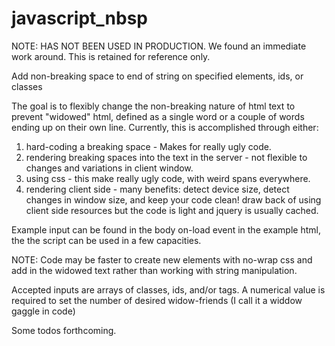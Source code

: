 # javascript_nbsp

NOTE:  HAS NOT BEEN USED IN PRODUCTION.  We found an immediate work around.  This is retained for reference only.

Add non-breaking space to end of string on specified elements, ids, or classes

The goal is to flexibly change the non-breaking nature of html text to prevent "widowed" html, defined as a single word or a couple of words ending up on their own line.  Currently, this is accomplished through either:

1. hard-coding a breaking space -  Makes for really ugly code.
2. rendering breaking spaces into the text in the server - not flexible to changes and variations in client window.
3. using css - this make really ugly code, with weird spans everywhere.
4. rendering client side - many benefits: detect device size, detect changes in window size, and keep your code clean! draw back of using client side resources but the code is light and jquery is usually cached.

Example input can be found in the body on-load event in the example html, the the script can be used in a few capacities.

NOTE:  Code may be faster to create new elements with no-wrap css and add in the widowed text rather than working with string manipulation.

Accepted inputs are arrays of classes, ids, and/or tags.  A numerical value is required to set the number of desired widow-friends (I call it a widdow gaggle in code)

Some todos forthcoming.
